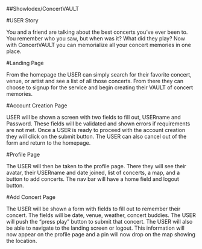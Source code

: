 ##Showlodex/ConcertVAULT

#USER Story

You and a friend are talking about the best concerts you’ve ever been to. You remember who you saw, but when was it? What did they play? Now with ConcertVAULT you can memorialize all your concert memories in one place. 

#Landing Page

From the homepage the USER can simply search for their favorite concert, venue, or artist and see a list of all those concerts. From there they can choose to signup for the service and begin creating their VAULT of concert memories. 

#Account Creation Page

USER will be shown a screen with two fields to fill out, USERname and Password. These fields will be validated and shown errors if requirements are not met. Once a USER is ready to proceed with the account creation they will click on the submit button. The USER can also cancel out of the form and return to the homepage.

#Profile Page

The USER will then be taken to the profile page. There they will see their avatar, their USERname and date joined, list of concerts, a map, and a button to add concerts. The nav bar will have a home field and logout button. 

#Add Concert Page

The USER will be shown a form with fields to fill out to remember their concert. The fields will be date, venue, weather, concert buddies. The USER will push the “press play” button to submit that concert. The USER will also be able to navigate to the landing screen or logout. This information will now appear on the profile page and a pin will now drop on the map showing the location.




